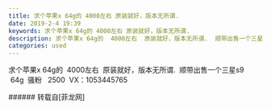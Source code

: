 ```yaml
---
title: 求个苹果x 64g的 4000左右 原装就好，版本无所谓.
date: 2019-2-4 19:39
keywords: 求个苹果x 64g的 4000左右 原装就好，版本无所谓.
description: 求个苹果x 64g的  4000左右  原装就好，版本无所谓.  顺带出售一个三星s9   64g  骚粉   2500  VX：1053445765
categories: used
---
```

<td class="t_f" id="postmessage_2916657">

求个苹果x 64g的  4000左右  原装就好，版本无所谓.  顺带出售一个三星s9   64g  骚粉   2500  VX：1053445765<br/>
</td>
###### 转载自[菲龙网]